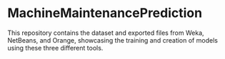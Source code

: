 # MachineMaintenancePrediction

This repository contains the dataset and exported files from Weka, NetBeans, and Orange, showcasing the training and creation of models using these three different tools.
